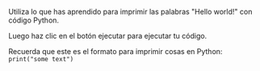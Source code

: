 Utiliza lo que has aprendido para imprimir las palabras "Hello world!" con código Python.

Luego haz clic en el botón ejecutar para ejecutar tu código.

<div class="hint">
Recuerda que este es el formato para imprimir cosas en Python:
<code>print("some text")</code>
</div>